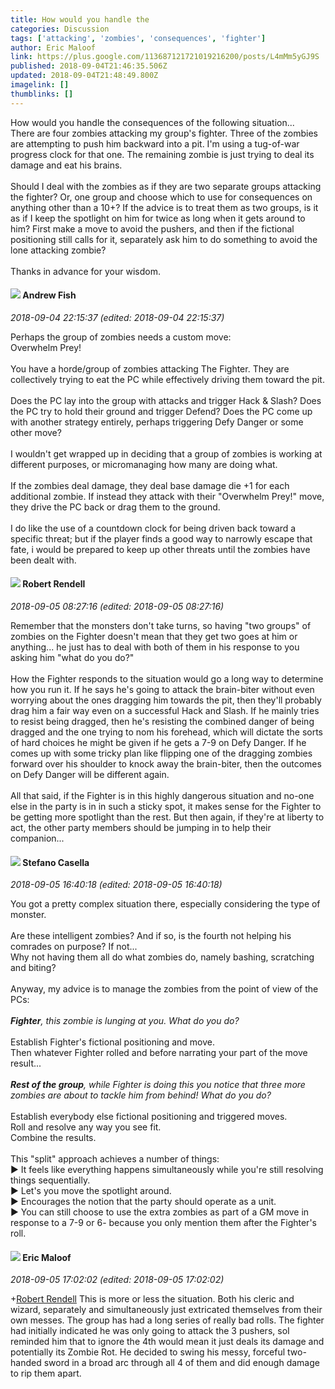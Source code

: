 ```yaml
---
title: How would you handle the
categories: Discussion
tags: ['attacking', 'zombies', 'consequences', 'fighter']
author: Eric Maloof
link: https://plus.google.com/113687121721019216200/posts/L4mMm5yGJ9S
published: 2018-09-04T21:46:35.506Z
updated: 2018-09-04T21:48:49.800Z
imagelink: []
thumblinks: []
---
```


How would you handle the consequences of the following situation... <br />There are four zombies attacking my group&#39;s fighter. Three of the zombies are attempting to push him backward into a pit. I&#39;m using a tug-of-war progress clock for that one. The remaining zombie is just trying to deal its damage and eat his brains.<br /><br />Should I deal with the zombies as if they are two separate groups attacking the fighter? Or, one group and choose which to use for consequences on anything other than a 10+? If the advice is to treat them as two groups, is it as if I keep the spotlight on him for twice as long when it gets around to him? First make a move to avoid the pushers, and then if the fictional positioning still calls for it, separately ask him to do something to avoid the lone attacking zombie?<br /><br />Thanks in advance for your wisdom.
<div id='comment z12mwviguyyrhbzfl22ptbv4wuqyg5qkp'>
  <h4><img src='{{site.baseurl}}//images/avatars/109840962456887986459_photo.jpg'> Andrew Fish</h4>
      <p><cite>2018-09-04 22:15:37 (edited: 2018-09-04 22:15:37)</cite></p>
        <p>Perhaps the group of zombies needs a custom move:<br />Overwhelm Prey!<br /><br />You have a horde/group of zombies attacking The Fighter.  They are collectively trying to eat the PC while effectively driving them toward the pit.<br /><br />Does the PC lay into the group with attacks and trigger Hack &amp; Slash?  Does the PC try to hold their ground and trigger Defend?  Does the PC come up with another strategy entirely, perhaps triggering Defy Danger or some other move?<br /><br />I wouldn&#39;t get wrapped up in deciding that a group of zombies is working at different purposes, or micromanaging how many are doing what.<br /><br />If the zombies deal damage, they deal base damage die +1 for each additional zombie.  If instead they attack with their &quot;Overwhelm Prey!&quot; move, they drive the PC back or drag them to the ground.  <br /><br />I do like the use of a countdown clock for being driven back toward a specific threat; but if the player finds a good way to narrowly escape that fate, i would be prepared to keep up other threats until the zombies have been dealt with.</p>
</div>
        

<div id='comment z12mwviguyyrhbzfl22ptbv4wuqyg5qkp'>
  <h4><img src='{{site.baseurl}}//images/avatars/109791996665503926061_photo.jpg'> Robert Rendell</h4>
      <p><cite>2018-09-05 08:27:16 (edited: 2018-09-05 08:27:16)</cite></p>
        <p>Remember that the monsters don&#39;t take turns, so having &quot;two groups&quot; of zombies on the Fighter doesn&#39;t mean that they get two goes at him or anything... he just has to deal with both of them in his response to you asking him &quot;what do you do?&quot;<br /><br />How the Fighter responds to the situation would go a long way to determine how you run it.  If he says he&#39;s going to attack the brain-biter without even worrying about the ones dragging him towards the pit, then they&#39;ll probably drag him a fair way even on a successful Hack and Slash.  If he mainly tries to resist being dragged, then he&#39;s resisting the combined danger of being dragged and the one trying to nom his forehead, which will dictate the sorts of hard choices he might be given if he gets a 7-9 on Defy Danger.  If he comes up with some tricky plan like flipping one of the dragging zombies forward over his shoulder to knock away the brain-biter, then the outcomes on Defy Danger will be different again.<br /><br />All that said, if the Fighter is in this highly dangerous situation and no-one else in the party is in in such a sticky spot, it makes sense for the Fighter to be getting more spotlight than the rest.  But then again, if they&#39;re at liberty to act, the other party members should be jumping in to help their companion...</p>
</div>
        

<div id='comment z12mwviguyyrhbzfl22ptbv4wuqyg5qkp'>
  <h4><img src='{{site.baseurl}}//images/avatars/116049356937883364231_photo.jpg'> Stefano Casella</h4>
      <p><cite>2018-09-05 16:40:18 (edited: 2018-09-05 16:40:18)</cite></p>
        <p>You got a pretty complex situation there, especially considering the type of monster.<br /><br />Are these intelligent zombies? And if so, is the fourth not helping his comrades on purpose? If not...  <br />Why not having them all do what zombies do, namely bashing, scratching and biting?<br /><br />Anyway, my advice is to manage the zombies from the point of view of the PCs:<br /><br /><b><i>Fighter</i></b><i>, this zombie is lunging at you. What do you do?</i><br /><br />Establish Fighter&#39;s fictional positioning and move.<br />Then whatever Fighter rolled and before narrating your part of the move result...<br /><br /><b><i>Rest of the group</i></b><i>, while Fighter is doing this you notice that three more zombies are about to tackle him from behind! What do you do?</i><br /><br />Establish everybody else fictional positioning and triggered moves.<br />Roll and resolve any way you see fit.<br />Combine the results.<br /><br />This &quot;split&quot; approach achieves a number of things:<br />▶ It feels like everything happens simultaneously while you&#39;re still resolving things sequentially.<br />▶ Let&#39;s you move the spotlight around.<br />▶ Encourages the notion that the party should operate as a unit.<br />▶ You can still choose to use the extra zombies as part of a GM move in response to a 7-9 or 6- because you only mention them after the Fighter&#39;s roll.</p>
</div>
        

<div id='comment z12mwviguyyrhbzfl22ptbv4wuqyg5qkp'>
  <h4><img src='{{site.baseurl}}//images/avatars/113687121721019216200_photo.jpg'> Eric Maloof</h4>
      <p><cite>2018-09-05 17:02:02 (edited: 2018-09-05 17:02:02)</cite></p>
        <p><span class="proflinkWrapper"><span class="proflinkPrefix">+</span><a class="proflink" href="https://plus.google.com/109791996665503926061" oid="109791996665503926061">Robert Rendell</a></span> This is more or less the situation. Both his cleric and wizard, separately and simultaneously just extricated themselves from their own messes. The group has had a long series of really bad rolls. The fighter had initially indicated he was only going to attack the 3 pushers, soI reminded him that to ignore the 4th would mean it just deals its damage and potentially its Zombie Rot. He decided to swing his messy, forceful two-handed sword in a broad arc through all 4 of them and did enough damage to rip them apart.</p>
</div>
        